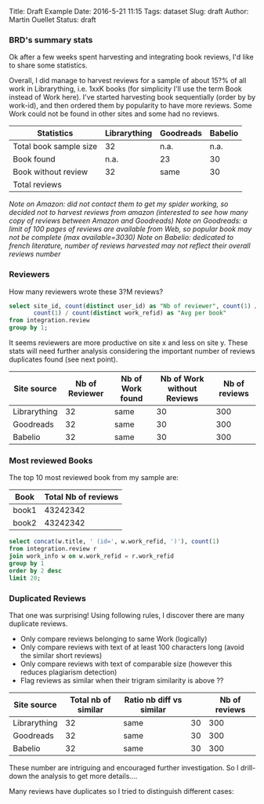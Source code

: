 Title: Draft Example
Date: 2016-5-21 11:15
Tags: dataset
Slug: draft
Author: Martin Ouellet
Status: draft

### BRD's summary stats

Ok after a few weeks spent harvesting and integrating book reviews, I'd like to share some statistics.  

Overall, I did manage to harvest reviews for a sample of about 15?% of all work in Librarything, i.e. 1xxK books (for simplicity I'll use the term Book instead of Work here).  I've started harvesting book sequentially (order by by work-id), and then ordered them by popularity to have more reviews. Some Work could not be found in other sites and some had no reviews.


| Statistics | **Librarything** | **Goodreads** | **Babelio** |
|----|----|----|---|
| Total book sample size | 32 | n.a. | n.a. |
| Book found | n.a. | 23 | 30 |
| Book without review | 32 | same | 30 | 300 |
| Total reviews |  

*Note on Amazon: did not contact them to get my spider working, so decided not to harvest reviews from amazon (interested to see how many copy of reviews between Amazon and Goodreads)*
*Note on Goodreads: a limit of 100 pages of reviews are available from Web, so popular book may not be complete (max available=3030)*
*Note on Babelio: dedicated to french literature, number of reviews harvested may not reflect their overall reviews number*

### Reviewers

How many reviewers wrote these 3?M reviews?

```sql
select site_id, count(distinct user_id) as "Nb of reviewer", count(1) / count(distinct user_id) as "Avg per reviewer",
       count(1) / count(distinct work_refid) as "Avg per book"
from integration.review
group by 1;
```


It seems reviewers are more productive on site x and less on site y. These stats will need further analysis considering the important number of reviews duplicates found (see next point).

| Site source | Nb of Reviewer | Nb of Work found | Nb of Work without Reviews | Nb of reviews |
|----|----|----|---|----|
| Librarything | 32 | same | 30 | 300 |
| Goodreads | 32 | same | 30 | 300 |
| Babelio | 32 | same | 30 | 300 |


### Most reviewed Books

The top 10 most reviewed book from my sample are:

| Book | Total Nb of reviews |
| ---- | ---- |
| book1 | 43242342 |
| book2 | 43242342 |


```sql
select concat(w.title, ' (id=', w.work_refid, ')'), count(1)
from integration.review r
join work_info w on w.work_refid = r.work_refid
group by 1
order by 2 desc
limit 20;
```



### Duplicated Reviews

That one was surprising!  Using following rules, I discover there are many duplicate reviews.
   - Only compare reviews belonging to same Work (logically)
   - Only compare reviews with text of at least 100 characters long (avoid the similar short reviews)
   - Only compare reviews with text of comparable size (however this reduces plagiarism detection)
   - Flag reviews as similar when their trigram similarity is above ??  

| Site source | Total nb of similar | Ratio nb diff vs similar |  | Nb of reviews |
|----|----|----|---|----|
| Librarything | 32 | same | 30 | 300 |
| Goodreads | 32 | same | 30 | 300 |
| Babelio | 32 | same | 30 | 300 |


These number are intriguing and encouraged further investigation.  So I drill-down the analysis to get more details....







Many reviews have duplicates so I tried to distinguish different cases:
